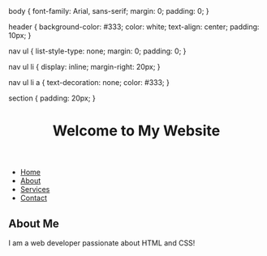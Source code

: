 <!DOCTYPE html>
<html>
<head> 
  body {
  font-family: Arial, sans-serif;
  margin: 0;
  padding: 0;
}

header {
  background-color: #333;
  color: white;
  text-align: center;
  padding: 10px;
}

nav ul {
  list-style-type: none;
  margin: 0;
  padding: 0;
}

nav ul li {
  display: inline;
  margin-right: 20px;
}

nav ul li a {
  text-decoration: none;
  color: #333;
}

section {
  padding: 20px;
}
  <link rel="stylesheet" type="text/css" href="styles.css">
</head>
<body>
  <header>
    <h1>Welcome to My Website</h1>
  </header>
  <nav>
    <ul>
      <li><a href="#">Home</a></li>
      <li><a href="#">About</a></li>
      <li><a href="#">Services</a></li>
      <li><a href="#">Contact</a></li>
    </ul>
  </nav>
  <section>
    <h2>About Me</h2>
    <p>I am a web developer passionate about HTML and CSS!</p>
  </section>
</body>
</html>

